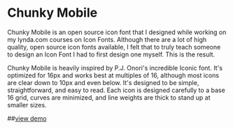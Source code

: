 Chunky Mobile
=======
Chunky Mobile is an open source icon font that I designed while working on my lynda.com courses on Icon Fonts. Although there are a lot of high quality, open source icon fonts available, I felt that to truly teach someone to design an Icon Font I had to first design one myself. This is the result.

Chunky Mobile is heavily inspired by P.J. Onori's incredible Iconic font. It's optimized for 16px and works best at multiples of 16, although most icons are clear down to 10px and even below. It's designed to be simple, straightforward, and easy to read. Each icon is designed carefully to a base 16 grid, curves are minimized, and line weights are thick to stand up at smaller sizes.  

##[view demo](http://jameswillweb.github.io/chunky-mobile/)
